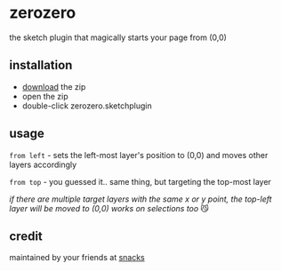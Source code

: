 # zerozero

the sketch plugin that magically starts your page from (0,0)

## installation

- [download](https://cdn.jsdelivr.net/gh/flavormingo/zerozero@master/zerozero.sketchplugin.zip) the zip
- open the zip
- double-click zerozero.sketchplugin

## usage

`from left` - sets the left-most layer's position to (0,0) and moves other layers accordingly

`from top` - you guessed it.. same thing, but targeting the top-most layer

*if there are multiple target layers with the same x or y point, the top-left layer will be moved to (0,0)*
*works on selections too* 😼

## credit
maintained by your friends at [snacks](https://www.madebysnacks.com)

